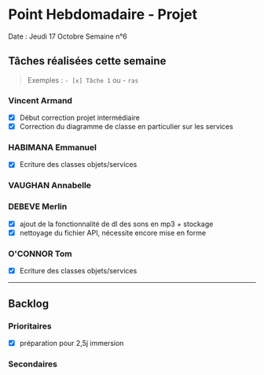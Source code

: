 # Point Hebdomadaire - Projet

Date : Jeudi 17 Octobre
Semaine n°6

## Tâches réalisées cette semaine

> Exemples : `- [x] Tâche 1` ou - `ras`

### Vincent Armand

- [x] Début correction projet intermédiaire
- [x] Correction du diagramme de classe en particulier sur les services

### HABIMANA Emmanuel
- [x] Ecriture des classes objets/services


### VAUGHAN Annabelle


### DEBEVE Merlin
- [x] ajout de la fonctionnalité de dl des sons en mp3 + stockage
- [x] nettoyage du fichier API, nécessite encore mise en forme

### O'CONNOR Tom
- [x] Ecriture des classes objets/services



---

## Backlog



### Prioritaires
- [x] préparation pour 2,5j immersion

### Secondaires
